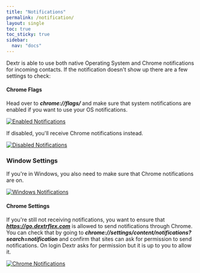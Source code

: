 ```yaml
---
title: "Notifications"
permalink: /notification/
layout: single
toc: true
toc_sticky: true
sidebar: 
  nav: "docs"
---
```


Dextr is able to use both native Operating System and Chrome notifications for incoming contacts. If the notification doesn't show up there are a few settings to check:

#### Chrome Flags 

Head over to ***chrome://flags/*** and make sure that system notifications are enabled if you want to use your OS notifications.

[![Enabled Notifications](/assets/images/Notifications/enabled.jpg)](/assets/images/Notifications/enabled.jpg)

If disabled, you'll receive Chrome notifications instead.

[![Disabled Notifications](/assets/images/Notifications/disabled.jpg)](/assets/images/Notifications/disabled.jpg)

### Window Settings

If you're in Windows, you also need to make sure that Chrome notifications are on.

[![Windows Notifications](/assets/images/Notifications/windows.jpg)](/assets/images/Notifications/windows.jpg)

#### Chrome Settings

If you're still not receiving notifications, you want to ensure that ***https://go.dextrflex.com*** is allowed to send notifications through Chrome. You can check that by going to ***chrome://settings/content/notifications?search=notification*** and confirm that sites can ask for permission to send notifications. On login Dextr asks for permission but it is up to you to allow it.

[![Chrome Notifications](/assets/images/Notifications/chrome-notifications.jpg)](/assets/images/Notifications/chrome-notifications.jpg)








